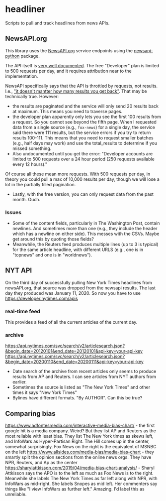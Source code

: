 # headliner
Scripts to pull and track headlines from news APIs.

## NewsAPI.org
This library uses the [NewsAPI.org](https://newsapi.org/) service endpoints using the [newsapi-python](https://github.com/mattlisiv/newsapi-python) package.

The API itself is [very well documented](https://newsapi.org/docs). The free "Developer" plan is limited to 500 requests per day, and it requires attribution near to the implementation.

NewsAPI specifically says that the API is throttled by requests, not results. I.e., ["it doesn't mantter how many results you get back"](https://newsapi.org/pricing). That may be technically true. However:
- the results are paginated and the service will only send 20 results back at maximum. This means you need to traverse pages.
- the developer plan apparently only lets you see the first 100 results from a request. So you cannot see beyond the fifth page. When I requested data from a single source (e.g., `fox-news`) for a single day, the service said there were 111 results, but the service errors if you try to return results 100-111. This means that you need to request smaller batches (e.g., half days may work) and use the total_results to determine if you missed something.
- Also undocumented until you get the error: "Developer accounts are limited to 500 requests over a 24 hour period (250 requests available every 12 hours)."

Of course all these mean more requests. With 500 requests per day, in theory you could pull a max of 10,000 results per day, though we will lose a lot in the partially filled pagination.
- Lastly, with the free version, you can only request data from the past month. Ouch.

### Issues
- Some of the content fields, particularly in The Washington Post, contain newlines. And sometimes more than one (e.g., they include the header which has a newline on either side). This messes with the CSVs. Maybe get around this by quoting those fields?
- Meanwhile, the Reuters feed produces multiple lines (up to 3 is typical) for the same article headline, with different URLS (e.g., one is in "topnews" and one is in "worldnews").

## NYT API
On the third day of successfully pulling New York Times headlines from newsAPI.org, that source was dropped from the newsapi results. The last day they produced was January 11, 2020. So now you have to use https://developer.nytimes.com/apis

### real-time feed
This provides a feed of all the current articles of the current day.

### archive
https://api.nytimes.com/svc/search/v2/articlesearch.json?&begin_date=20120101&end_date=20120101&api-key=your-api-key
https://api.nytimes.com/svc/search/v2/articlesearch.json?&begin_date=20200110&end_date=20200111&api-key=your-api-key

- Date search of the archive from recent articles only seems to produce results from AP and Reuters. I can see articles from NYT authors from earlier.
- Sometimes the source is listed as "The New York Times" and other times it says "New York Times"
- Bylines have different formats. "By AUTHOR". Can this be true?

## Comparing bias
https://www.adfontesmedia.com/interactive-media-bias-chart/ - the first google hit is a media company. Weird? But they list AP and Reuters as the most reliable with least bias. They list The New York times as skews left, and InfoWars as Hyper-Partisan Right. The Hill comes up in the center, somewhat surprisingly. Fox News on the right is the equivalent of MSNBC on the left
https://www.allsides.com/media-bias/media-bias-chart - they smartly split the opinion sections from the online news orgs. They have NPR, Reuters, and Ap as the center
https://sharylattkisson.com/2019/04/media-bias-chart-analysis/ - Sharyl Attkisson says the APO is to the left as much as Fox News is to the right. Meanwhile she labels The New York Times as far left along with NPR, with InfoWars as mid-right. She labels Snopes as mid left. Her commenters say things like "I view InfoWars as further left." Amazing. I'd label this as unreliable.

